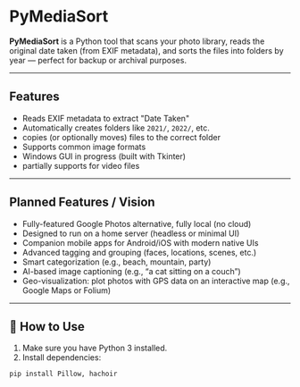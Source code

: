 # PyMediaSort

**PyMediaSort** is a Python tool that scans your photo library, reads the original date taken (from EXIF metadata), and sorts the files into folders by year — perfect for backup or archival purposes.

---

## Features

- Reads EXIF metadata to extract "Date Taken"
- Automatically creates folders like `2021/`, `2022/`, etc.
- copies (or optionally moves) files to the correct folder
- Supports common image formats
- Windows GUI in progress (built with Tkinter)
- partially supports for video files

---

## Planned Features / Vision

- Fully-featured Google Photos alternative, fully local (no cloud)
- Designed to run on a home server (headless or minimal UI)
- Companion mobile apps for Android/iOS with modern native UIs
- Advanced tagging and grouping (faces, locations, scenes, etc.)
- Smart categorization (e.g., beach, mountain, party)
- AI-based image captioning (e.g., “a cat sitting on a couch”)
- Geo-visualization: plot photos with GPS data on an interactive map (e.g., Google Maps or Folium)

---

## 🚀 How to Use

1. Make sure you have Python 3 installed.
2. Install dependencies:

```bash
pip install Pillow, hachoir
```
